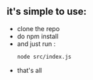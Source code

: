 ## it's simple to use:
- clone the repo
- do npm install
- and just run :
  ```bash
  node src/index.js
  ```
- that's all

